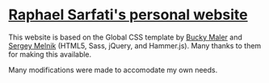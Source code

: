 # [Raphael Sarfati's personal website](https://raphaelsarfati.xyz)

This website is based on the Global CSS template by [Bucky Maler](https://github.com/BuckyMaler) and [Sergey Melnik](https://www.behance.net/SergeyMelnik) (HTML5, Sass, jQuery, and Hammer.js). Many thanks to them for making this available. 

Many modifications were made to accomodate my own needs.

